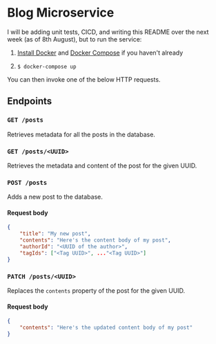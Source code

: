 # Blog Microservice

I will be adding unit tests, CICD, and writing this README over the next week (as of 8th August), but to run the service:

1. [Install Docker](https://docs.docker.com/get-docker/) and [Docker Compose](https://docs.docker.com/compose/install/) if you haven't already

2. `$ docker-compose up`

You can then invoke one of the below HTTP requests.

## Endpoints

### `GET /posts`

Retrieves metadata for all the posts in the database.

### `GET /posts/<UUID>`

Retrieves the metadata and content of the post for the given UUID.

### `POST /posts`

Adds a new post to the database.

#### Request body

```json
{
	"title": "My new post",
	"contents": "Here's the content body of my post",
	"authorId": "<UUID of the author>",
	"tagIds": ["<Tag UUID>", ..."<Tag UUID>"]
}
```
### `PATCH /posts/<UUID>`

Replaces the `contents` property of the post for the given UUID.

#### Request body

```json
{
	"contents": "Here's the updated content body of my post"
}
```
